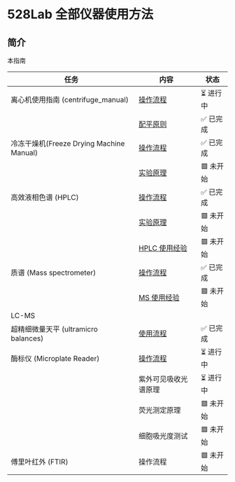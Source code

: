 # 528Lab 全部仪器使用方法
## 简介
本指南

| 任务 | 内容 | 状态 |
|------|------|------|
| 离心机使用指南 (centrifuge_manual) |[操作流程](Centrifuge_Manual/Centrifuge_Manual.md)| ⏳ 进行中 |
|                                   |[配平原则](Centrifuge_Manual/Balancing-Principle.md)| ✅ 已完成 |
| 冷冻干燥机(Freeze Drying Machine Manual) | [操作流程](Freeze-Drying-Machine_Manual/Freeze-Drying-Machine.md) | ✅ 已完成 |
|                                          | [实验原理](Freeze-Drying-Machine_Manual/Freeze-Drying-Theory.md) |🟥 未开始|
|高效液相色谱 (HPLC)|[操作流程](HPLC_Manual/HPLC_Manual.md)|✅ 已完成|
|                                          | [实验原理](HPLC_Manual/HPLC_Theory.md) |🟥 未开始|
|                                          | [HPLC 使用经验]() |🟥 未开始|
|质谱 (Mass spectrometer)|[操作流程](Mass-Spectrometer_Manual/Mass_Manual.md)|✅ 已完成|
|                                          | [MS 使用经验]() |🟥 未开始|
|LC-MS|||
|超精细微量天平 (ultramicro balances)|[使用流程](Ultra-micro-Balances_Manual/超精细微量天平使用指南.md)|✅ 已完成|
|酶标仪 (Microplate Reader)|[操作流程](Microplate-Reader_Manual/Microplate-Reader_Manual.md)            |⏳ 进行中|
|                          |紫外可见吸收光谱原理|⏳ 进行中|
|                          |荧光测定原理        |🟥 未开始|
|                          |细胞吸光度测试        |🟥 未开始|
|傅里叶红外 (FTIR)          |操作流程            |🟥 未开始|
